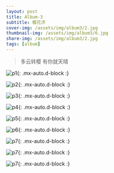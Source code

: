 ```yaml
---
layout: post
title: Album-3
subtitle: 樱花济
cover-img: /assets/img/album3/2.jpg
thumbnail-img: /assets/img/album3/6.jpg
share-img: /assets/img/album3/2.jpg
tags: [album]
---
```


> 多云转樱 有你就天晴

![p1](/assets/img/album3/1.jpg){: .mx-auto.d-block :}

![p2](/assets/img/album3/2.jpg){: .mx-auto.d-block :}

![p3](/assets/img/album3/3.jpg){: .mx-auto.d-block :}

![p4](/assets/img/album3/4.jpg){: .mx-auto.d-block :}

![p5](/assets/img/album3/5.jpg){: .mx-auto.d-block :}

![p6](/assets/img/album3/6.jpg){: .mx-auto.d-block :}

![p7](/assets/img/album3/7.jpg){: .mx-auto.d-block :}

![p7](/assets/img/album3/8.jpg){: .mx-auto.d-block :}

![p7](/assets/img/album3/9.jpg){: .mx-auto.d-block :}
